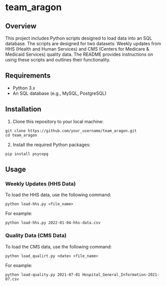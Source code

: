 # team_aragon

## Overview
This project includes Python scripts designed to load data into an SQL database. The scripts are designed for two datasets: Weekly updates from HHS (Health and Human Services) and CMS (Centers for Medicare & Medicaid Services) quality data. The README provides instructions on using these scripts and outlines their functionality.

## Requirements
- Python 3.x
- An SQL database (e.g., MySQL, PostgreSQL)

## Installation
1. Clone this repository to your local machine:
```
git clone https://github.com/your_username/team_aragon.git
cd team_aragon
```
2. Install the required Python packages:
```
pip install psycopg
```
## Usage

### Weekly Updates (HHS Data)
To load the HHS data, use the following command:

```
python load-hhs.py <file_name>
```

For example: 
```
python load-hhs.py 2022-01-04-hhs-data.csv
```

### Quality Data (CMS Data)
To load the CMS data, use the following command:
```
python load_qualirt.py <date> <file_name>
```

For example:
```
python load-quality.py 2021-07-01 Hospital_General_Information-2021-07.csv
```


